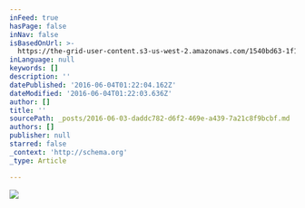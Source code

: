 ```yaml
---
inFeed: true
hasPage: false
inNav: false
isBasedOnUrl: >-
  https://the-grid-user-content.s3-us-west-2.amazonaws.com/1540bd63-1f10-495c-b1e8-406157d6ee17.jpg
inLanguage: null
keywords: []
description: ''
datePublished: '2016-06-04T01:22:04.162Z'
dateModified: '2016-06-04T01:22:03.636Z'
author: []
title: ''
sourcePath: _posts/2016-06-03-daddc782-d6f2-469e-a439-7a21c8f9bcbf.md
authors: []
publisher: null
starred: false
_context: 'http://schema.org'
_type: Article

---
```

![](https://the-grid-user-content.s3-us-west-2.amazonaws.com/1540bd63-1f10-495c-b1e8-406157d6ee17.jpg)